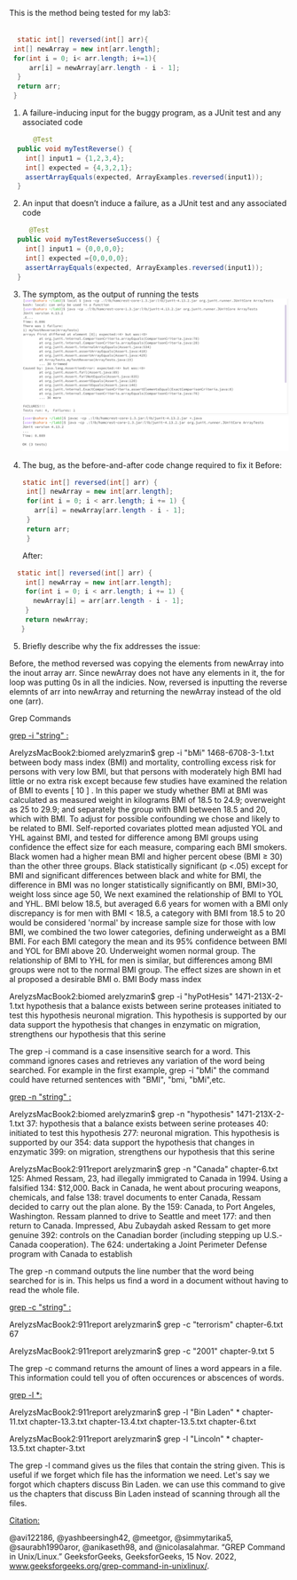 This is the method being tested for my lab3:
```java

  static int[] reversed(int[] arr){
 int[] newArray = new int[arr.length];
 for(int i = 0; i< arr.length; i+=1){
     arr[i] = newArray[arr.length - i - 1];
  }
  return arr;
 }
```

 

1. A failure-inducing input for the buggy program, as a JUnit test and any associated code
```java
      @Test
  public void myTestReverse() {
    int[] input1 = {1,2,3,4};
    int[] expected = {4,3,2,1};
    assertArrayEquals(expected, ArrayExamples.reversed(input1));
  }
```
   
2. An input that doesn’t induce a failure, as a JUnit test and any associated code
```java
     @Test
  public void myTestReverseSuccess() {
    int[] input1 = {0,0,0,0};
    int[] expected ={0,0,0,0};
    assertArrayEquals(expected, ArrayExamples.reversed(input1));
  }
```

   
3. The symptom, as the output of running the tests
   ![Image](testFailed.png)
   ![Image](testSuccess.png)
   
4. The bug, as the before-and-after code change required to fix it
   Before:
   ```java
   static int[] reversed(int[] arr) {
    int[] newArray = new int[arr.length];
    for(int i = 0; i < arr.length; i += 1) {
      arr[i] = newArray[arr.length - i - 1];
    }
    return arr;
    }
   ```
   After:
   
```java
  static int[] reversed(int[] arr) {
    int[] newArray = new int[arr.length];
    for(int i = 0; i < arr.length; i += 1) {
      newArray[i] = arr[arr.length - i - 1];
    }
    return newArray;
   }
  ```

5. Briefly describe why the fix addresses the issue:
   
Before, the method reversed was copying the elements from newArray into the inout array arr. Since newArray does not have any elements in it, the for loop was putting 0s in all the indicies.
   Now, reversed is inputting the reverse elemnts of arr into newArray and returning the newArray instead of the old one (arr).

   Grep Commands

   <ins>grep -i "string" <file-name>:</ins>


  ArelyzsMacBook2:biomed arelyzmarin$ grep -i "bMi" 1468-6708-3-1.txt
        between body mass index (BMI) and mortality, controlling
        excess risk for persons with very low BMI, but that persons
        with moderately high BMI had little or no extra risk except
        because few studies have examined the relation of BMI to
        events [ 10 ] . In this paper we study whether BMI at
          BMI was calculated as measured weight in kilograms
          BMI of 18.5 to 24.9; overweight as 25 to 29.9; and
          separately the group with BMI between 18.5 and 20, which
          with BMI. To adjust for possible confounding we chose
          and likely to be related to BMI. Self-reported covariates
          plotted mean adjusted YOL and YHL against BMI, and tested
          for difference among BMI groups using confidence
          the effect size for each measure, comparing each BMI
        smokers. Black women had a higher mean BMI and higher
        percent obese (BMI ≥ 30) than the other three groups. Black
        statistically significant (p <.05) except for BMI and
        significant differences between black and white for BMI,
        the difference in BMI was no longer statistically
        significantly on BMI, BMI>30, weight loss since age 50,
        We next examined the relationship of BMI to YOL and YHL.
        BMI below 18.5, but averaged 6.6 years for women with a BMI
        only discrepancy is for men with BMI < 18.5, a category
        with BMI from 18.5 to 20 would be considered 'normal' by
        increase sample size for those with low BMI, we combined
        the two lower categories, defining underweight as a BMI
        BMI. For each BMI category the mean and its 95% confidence
        between BMI and YOL for BMI above 20. Underweight women
        normal group. The relationship of BMI to YHL for men is
        similar, but differences among BMI groups were not
        to the normal BMI group. The effect sizes are shown in
          et al proposed a desirable BMI o. BMI Body mass index


      
  ArelyzsMacBook2:biomed arelyzmarin$ grep -i "hyPotHesis" 1471-213X-2-1.txt
        hypothesis that a balance exists between serine proteases
        initiated to test this hypothesis 
        neuronal migration. This hypothesis is supported by our
        data support the hypothesis that changes in enzymatic
        on migration, strengthens our hypothesis that this serine

The grep -i command is a case insensitive search for a word. This command ignores cases and retrieves any variation of the word being searched.
For example in the first example, grep -i "bMi" the command could have returned sentences with "BMI", "bmi, "bMi",etc.

  <ins>grep -n "string" <file-name>:</ins>

  
ArelyzsMacBook2:biomed arelyzmarin$ grep -n  "hypothesis" 1471-213X-2-1.txt
37:        hypothesis that a balance exists between serine proteases
40:        initiated to test this hypothesis 
277:        neuronal migration. This hypothesis is supported by our
354:        data support the hypothesis that changes in enzymatic
399:        on migration, strengthens our hypothesis that this serine




ArelyzsMacBook2:911report arelyzmarin$ grep -n  "Canada" chapter-6.txt
125:            Ahmed Ressam, 23, had illegally immigrated to Canada in 1994. Using a falsified
134:                $12,000. Back in Canada, he went about procuring weapons, chemicals, and false
138:                travel documents to enter Canada, Ressam decided to carry out the plan alone. By the
159:                Canada, to Port Angeles, Washington. Ressam planned to drive to Seattle and meet
177:                and then return to Canada. Impressed, Abu Zubaydah asked Ressam to get more genuine
392:                controls on the Canadian border (including stepping up U.S.-Canada cooperation). The
624:                undertaking a Joint Perimeter Defense program with Canada to establish

The grep -n command outputs the line number that the word being searched for is in. 
This helps us find a word in a document without having to read the whole file.

<ins>grep -c "string" <file-name>:</ins>


   ArelyzsMacBook2:911report arelyzmarin$ grep -c "terrorism" chapter-6.txt
  67

  

   ArelyzsMacBook2:911report arelyzmarin$ grep -c "2001" chapter-9.txt
  5


  
The grep -c command returns the amount of lines a word appears in a file. This information could tell you of often occurences or abscences
of words.

<ins>grep -l <string> *:</ins>



   ArelyzsMacBook2:911report arelyzmarin$ grep -l "Bin Laden" *
chapter-11.txt
chapter-13.3.txt
chapter-13.4.txt
chapter-13.5.txt
chapter-6.txt



ArelyzsMacBook2:911report arelyzmarin$ grep -l "Lincoln" *
chapter-13.5.txt
chapter-3.txt



The grep -l command gives us the files that contain the string given. This is useful if we forget which file has the information we need.
Let's say we forgot which chapters discuss Bin Laden. we can use this command to give us the chapters that discuss Bin Laden instead of scanning
through all the files.


<ins>Citation:</ins>

@avi122186, @yashbeersingh42, @meetgor, @simmytarika5, @saurabh1990aror, @anikaseth98, and @nicolasalahmar. “GREP Command in Unix/Linux.” GeeksforGeeks, GeeksforGeeks, 15 Nov. 2022, www.geeksforgeeks.org/grep-command-in-unixlinux/. 
  

   


   
